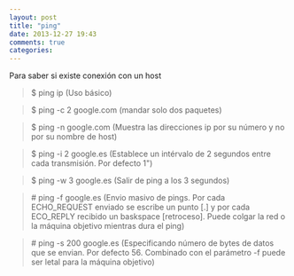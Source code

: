 ```yaml
---
layout: post
title: "ping"
date: 2013-12-27 19:43
comments: true
categories: 
---
```

Para saber si existe conexión con un host 

>$ ping ip (Uso básico) 

>$ ping -c 2 google.com (mandar solo dos paquetes)

>$ ping -n google.com  (Muestra las direcciones ip por su número y no por su nombre de host)

>$ ping -i 2 google.es (Establece un intérvalo de 2 segundos entre cada transmisión. Por defecto 1")

>$ ping -w 3 google.es (Salir de ping a los 3 segundos)

>\# ping -f google.es (Envio masivo de pings. Por cada ECHO_REQUEST enviado se escribe un punto [.] y por cada ECO_REPLY recibido un baskspace [retroceso]. Puede colgar la red o la máquina objetivo mientras dura el ping)

>\# ping -s 200 google.es (Especificando número de bytes de datos que se envian. Por defecto 56. Combinado con el parámetro -f puede ser letal para la máquina objetivo)

